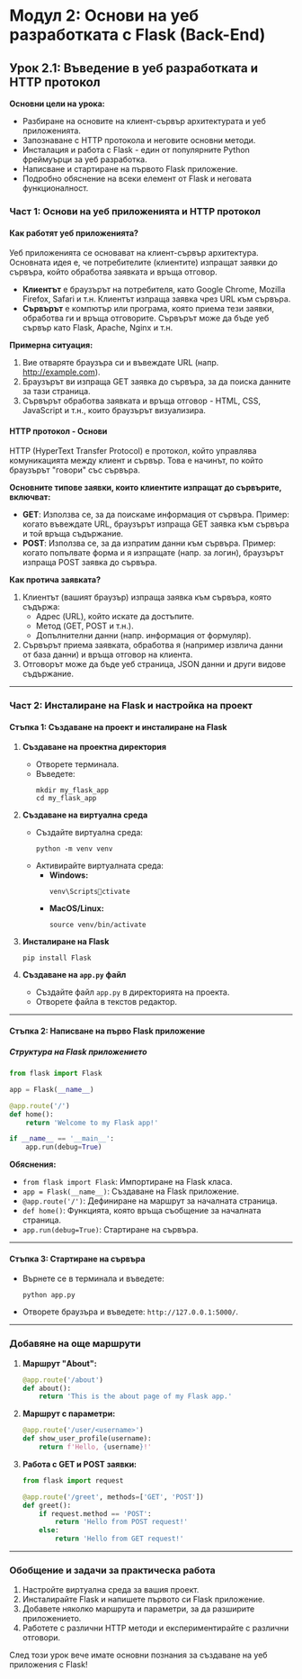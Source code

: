 
# Модул 2: Основи на уеб разработката с Flask (Back-End)

## Урок 2.1: Въведение в уеб разработката и HTTP протокол

**Основни цели на урока:**
- Разбиране на основите на клиент-сървър архитектурата и уеб приложенията.
- Запознаване с HTTP протокола и неговите основни методи.
- Инсталация и работа с Flask - един от популярните Python фреймуърци за уеб разработка.
- Написване и стартиране на първото Flask приложение.
- Подробно обяснение на всеки елемент от Flask и неговата функционалност.

### Част 1: Основи на уеб приложенията и HTTP протокол

#### Как работят уеб приложенията?
Уеб приложенията се основават на клиент-сървър архитектура. Основната идея е, че потребителите (клиентите) изпращат заявки до сървъра, който обработва заявката и връща отговор.

- **Клиентът** е браузърът на потребителя, като Google Chrome, Mozilla Firefox, Safari и т.н. Клиентът изпраща заявка чрез URL към сървъра.
- **Сървърът** е компютър или програма, която приема тези заявки, обработва ги и връща отговорите. Сървърът може да бъде уеб сървър като Flask, Apache, Nginx и т.н.

**Примерна ситуация:**
1. Вие отваряте браузъра си и въвеждате URL (напр. http://example.com).
2. Браузърът ви изпраща GET заявка до сървъра, за да поиска данните за тази страница.
3. Сървърът обработва заявката и връща отговор - HTML, CSS, JavaScript и т.н., които браузърът визуализира.

#### HTTP протокол - Основи
HTTP (HyperText Transfer Protocol) е протокол, който управлява комуникацията между клиент и сървър. Това е начинът, по който браузърът "говори" със сървъра.

**Основните типове заявки, които клиентите изпращат до сървърите, включват:**
- **GET**: Използва се, за да поискаме информация от сървъра. Пример: когато въвеждате URL, браузърът изпраща GET заявка към сървъра и той връща съдържание.
- **POST**: Използва се, за да изпратим данни към сървъра. Пример: когато попълвате форма и я изпращате (напр. за логин), браузърът изпраща POST заявка до сървъра.

**Как протича заявката?**
1. Клиентът (вашият браузър) изпраща заявка към сървъра, която съдържа:
   - Адрес (URL), който искате да достъпите.
   - Метод (GET, POST и т.н.).
   - Допълнителни данни (напр. информация от формуляр).
2. Сървърът приема заявката, обработва я (например извлича данни от база данни) и връща отговор на клиента.
3. Отговорът може да бъде уеб страница, JSON данни и други видове съдържание.

---

### Част 2: Инсталиране на Flask и настройка на проект

#### Стъпка 1: Създаване на проект и инсталиране на Flask

1. **Създаване на проектна директория**
   - Отворете терминала.
   - Въведете:
     ```
     mkdir my_flask_app
     cd my_flask_app
     ```

2. **Създаване на виртуална среда**
   - Създайте виртуална среда:
     ```
     python -m venv venv
     ```
   - Активирайте виртуалната среда:
     - **Windows:**
       ```
       venv\Scriptsctivate
       ```
     - **MacOS/Linux:**
       ```
       source venv/bin/activate
       ```

3. **Инсталиране на Flask**
   ```
   pip install Flask
   ```

4. **Създаване на `app.py` файл**
   - Създайте файл `app.py` в директорията на проекта.
   - Отворете файла в текстов редактор.

---

#### Стъпка 2: Написване на първо Flask приложение

##### Структура на Flask приложението

```python
from flask import Flask

app = Flask(__name__)

@app.route('/')
def home():
    return 'Welcome to my Flask app!'

if __name__ == '__main__':
    app.run(debug=True)
```

**Обяснения:**
- `from flask import Flask`: Импортиране на Flask класа.
- `app = Flask(__name__)`: Създаване на Flask приложение.
- `@app.route('/')`: Дефиниране на маршрут за началната страница.
- `def home()`: Функцията, която връща съобщение за началната страница.
- `app.run(debug=True)`: Стартиране на сървъра.

---

#### Стъпка 3: Стартиране на сървъра
- Върнете се в терминала и въведете:
  ```
  python app.py
  ```
- Отворете браузъра и въведете: `http://127.0.0.1:5000/`.

---

### Добавяне на още маршрути

1. **Маршрут "About":**
   ```python
   @app.route('/about')
   def about():
       return 'This is the about page of my Flask app.'
   ```

2. **Маршрут с параметри:**
   ```python
   @app.route('/user/<username>')
   def show_user_profile(username):
       return f'Hello, {username}!'
   ```

3. **Работа с GET и POST заявки:**
   ```python
   from flask import request

   @app.route('/greet', methods=['GET', 'POST'])
   def greet():
       if request.method == 'POST':
           return 'Hello from POST request!'
       else:
           return 'Hello from GET request!'
   ```

---

### Обобщение и задачи за практическа работа

1. Настройте виртуална среда за вашия проект.
2. Инсталирайте Flask и напишете първото си Flask приложение.
3. Добавете няколко маршрута и параметри, за да разширите приложението.
4. Работете с различни HTTP методи и експериментирайте с различни отговори.

След този урок вече имате основни познания за създаване на уеб приложения с Flask!
